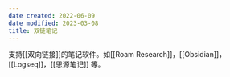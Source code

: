 ```yaml
---
date created: 2022-06-09
date modified: 2023-03-08
title: 双链笔记
---
```


支持[[双向链接]]的笔记软件。如[[Roam Research]]，[[Obsidian]]，[[Logseq]]，[[思源笔记]] 等。
